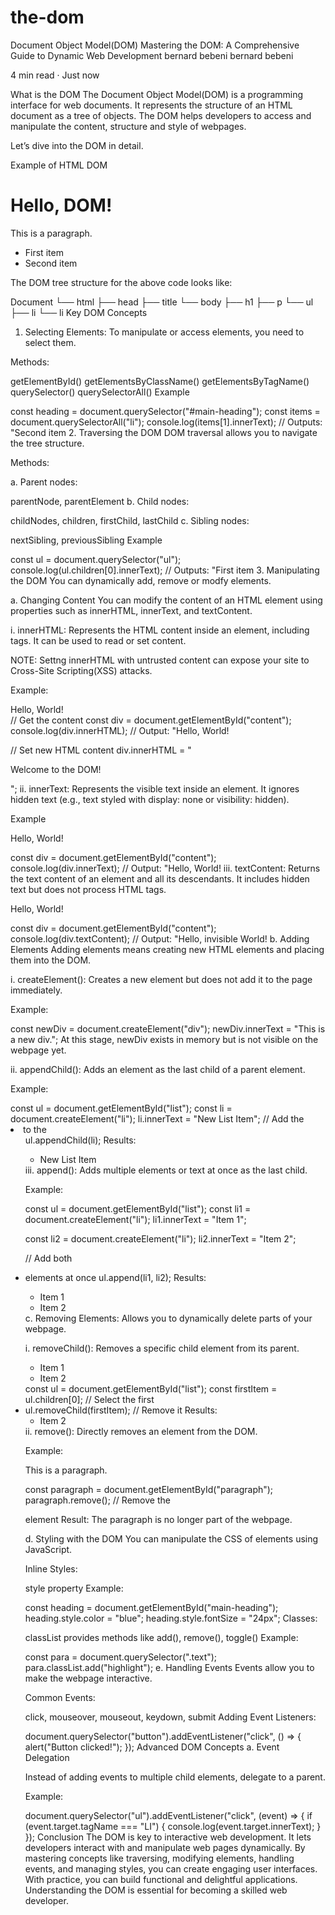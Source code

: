 # the-dom

Document Object Model(DOM)
Mastering the DOM: A Comprehensive Guide to Dynamic Web Development
bernard bebeni
bernard bebeni

4 min read
·
Just now






What is the DOM
The Document Object Model(DOM) is a programming interface for web documents. It represents the structure of an HTML document as a tree of objects. The DOM helps developers to access and manipulate the content, structure and style of webpages.

Let’s dive into the DOM in detail.

Example of HTML DOM
<!DOCTYPE html>
<html>
<head>
  <title>DOM Example</title>
</head>
<body>
  <h1 id="main-heading">Hello, DOM!</h1>
  <p class="text">This is a paragraph.</p>
  <ul>
    <li>First item</li>
    <li>Second item</li>
  </ul>
</body>
</html>
The DOM tree structure for the above code looks like:

Document
 └── html
      ├── head
      ├── title
      └── body
            ├── h1
            ├── p
            └── ul
                 ├── li
                 └── li
Key DOM Concepts
1. Selecting Elements:
To manipulate or access elements, you need to select them.

Methods:

getElementById()
getElementsByClassName()
getElementsByTagName()
querySelector()
querySelectorAll()
Example

const heading = document.querySelector("#main-heading");
const items = document.querySelectorAll("li");
console.log(items[1].innerText); // Outputs: "Second item
2. Traversing the DOM
DOM traversal allows you to navigate the tree structure.

Methods:

a. Parent nodes:

parentNode, parentElement
b. Child nodes:

childNodes, children, firstChild, lastChild
c. Sibling nodes:

nextSibling, previousSibling
Example

const ul = document.querySelector("ul");
console.log(ul.children[0].innerText); // Outputs: "First item
3. Manipulating the DOM
You can dynamically add, remove or modfy elements.

a. Changing Content
You can modify the content of an HTML element using properties such as innerHTML, innerText, and textContent.

i. innerHTML: Represents the HTML content inside an element, including tags. It can be used to read or set content.

NOTE: Settng innerHTML with untrusted content can expose your site to Cross-Site Scripting(XSS) attacks.

Example:

<div id="content">Hello, World!</div>
// Get the content
const div = document.getElementById("content");
console.log(div.innerHTML); // Output: "Hello, World!

// Set new HTML content
div.innerHTML = "<p>Welcome to the DOM!</p>";
ii. innerText: Represents the visible text inside an element. It ignores hidden text (e.g., text styled with display: none or visibility: hidden).

Example

<div id="content">
  <p>Hello, <span style="display: none;">invisible</span> World!</p>
</div>
const div = document.getElementById("content");
console.log(div.innerText); // Output: "Hello, World!
iii. textContent: Returns the text content of an element and all its descendants. It includes hidden text but does not process HTML tags.

<div id="content">
  <p>Hello, <span style="display: none;">invisible</span> World!</p>
</div>
const div = document.getElementById("content");
console.log(div.textContent); // Output: "Hello, invisible World!
b. Adding Elements
Adding elements means creating new HTML elements and placing them into the DOM.

i. createElement(): Creates a new element but does not add it to the page immediately.

Example:

const newDiv = document.createElement("div");
newDiv.innerText = "This is a new div.";
At this stage, newDiv exists in memory but is not visible on the webpage yet.

ii. appendChild(): Adds an element as the last child of a parent element.

Example:

<ul id="list"></ul>
const ul = document.getElementById("list");
const li = document.createElement("li");
li.innerText = "New List Item";
// Add the <li> to the <ul>
ul.appendChild(li);
Results:

<ul id="list">
  <li>New List Item</li>
</ul>
iii. append(): Adds multiple elements or text at once as the last child.

Example:

<ul id="list"></ul>
const ul = document.getElementById("list");
const li1 = document.createElement("li");
li1.innerText = "Item 1";

const li2 = document.createElement("li");
li2.innerText = "Item 2";

// Add both <li> elements at once
ul.append(li1, li2);
Results:

<ul id="list">
  <li>Item 1</li>
  <li>Item 2</li>
</ul>
c. Removing Elements:
Allows you to dynamically delete parts of your webpage.

i. removeChild(): Removes a specific child element from its parent.

<ul id="list">
  <li>Item 1</li>
  <li>Item 2</li>
</ul>
const ul = document.getElementById("list");
const firstItem = ul.children[0]; // Select the first <li>
ul.removeChild(firstItem); // Remove it
Results:

<ul id="list">
  <li>Item 2</li>
</ul>
ii. remove(): Directly removes an element from the DOM.

Example:

<p id="paragraph">This is a paragraph.</p>
const paragraph = document.getElementById("paragraph");
paragraph.remove(); // Remove the <p> element
Result: The paragraph is no longer part of the webpage.

d. Styling with the DOM
You can manipulate the CSS of elements using JavaScript.

Inline Styles:

style property
Example:

const heading = document.getElementById("main-heading");
heading.style.color = "blue";
heading.style.fontSize = "24px";
Classes:

classList provides methods like add(), remove(), toggle()
Example:

const para = document.querySelector(".text");
para.classList.add("highlight");
e. Handling Events
Events allow you to make the webpage interactive.

Common Events:

click, mouseover, mouseout, keydown, submit
Adding Event Listeners:

document.querySelector("button").addEventListener("click", () => {
  alert("Button clicked!");
});
Advanced DOM Concepts
a. Event Delegation

Instead of adding events to multiple child elements, delegate to a parent.

Example:

document.querySelector("ul").addEventListener("click", (event) => {
  if (event.target.tagName === "LI") {
    console.log(event.target.innerText);
  }
});
Conclusion
The DOM is key to interactive web development. It lets developers interact with and manipulate web pages dynamically. By mastering concepts like traversing, modifying elements, handling events, and managing styles, you can create engaging user interfaces. With practice, you can build functional and delightful applications. Understanding the DOM is essential for becoming a skilled web developer.